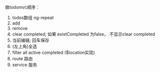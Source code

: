 做todomvc顺序：
1. todos数组 ng-repeat
2. add 
3. remove
4. clear completed; 如果 existCompleted 为false， 不显示clear completed
5. 当前编辑; 回车保存
6. (左上角)全选
7. filter all active completed ($location实现)
8. route 路由 
9. service 服务
